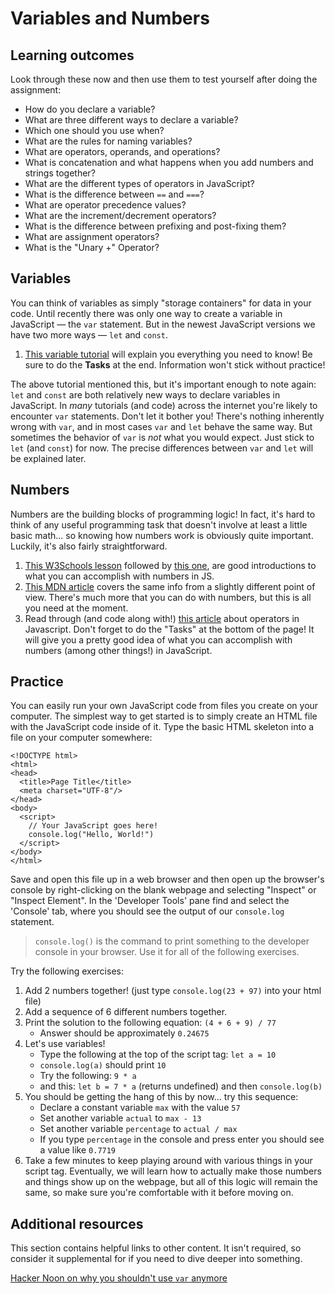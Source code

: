 # Variables and Numbers

## Learning outcomes

Look through these now and then use them to test yourself after doing the assignment:

* How do you declare a variable?
* What are three different ways to declare a variable?
* Which one should you use when?
* What are the rules for naming variables?
* What are operators, operands, and operations?
* What is concatenation and what happens when you add numbers and strings together?
* What are the different types of operators in JavaScript?
* What is the difference between `==` and `===`?
* What are operator precedence values?
* What are the increment/decrement operators?
* What is the difference between prefixing and post-fixing them?
* What are assignment operators?
* What is the "Unary +" Operator?

## Variables

You can think of variables as simply "storage containers" for data in your code. Until recently there was only one way to create a variable in JavaScript — the `var` statement. But in the newest JavaScript versions we have two more ways — `let` and `const`.

1. [This variable tutorial](http://javascript.info/variables) will explain you everything you need to know! Be sure to do the **Tasks** at the end. Information won't stick without practice!

The above tutorial mentioned this, but it's important enough to note again: `let` and `const` are both relatively new ways to declare variables in JavaScript. In _many_ tutorials \(and code\) across the internet you're likely to encounter `var` statements. Don't let it bother you! There's nothing inherently wrong with `var`, and in most cases `var` and `let` behave the same way. But sometimes the behavior of `var` is _not_ what you would expect. Just stick to `let` \(and `const`\) for now. The precise differences between `var` and `let` will be explained later.

## Numbers

Numbers are the building blocks of programming logic! In fact, it's hard to think of any useful programming task that doesn't involve at least a little basic math... so knowing how numbers work is obviously quite important. Luckily, it's also fairly straightforward.

1. [This W3Schools lesson](https://www.w3schools.com/js/js_numbers.asp) followed by [this one](https://www.w3schools.com/js/js_arithmetic.asp), are good introductions to what you can accomplish with numbers in JS.
2. [This MDN article](https://developer.mozilla.org/en-US/docs/Learn/JavaScript/First_steps/Math) covers the same info from a slightly different point of view. There's much more that you can do with numbers, but this is all you need at the moment.
3. Read through \(and code along with!\) [this article](http://javascript.info/operators) about operators in Javascript.  Don't forget to do the "Tasks" at the bottom of the page!  It will give you a pretty good idea of what you can accomplish with numbers \(among other things!\) in JavaScript.

## Practice

You can easily run your own JavaScript code from files you create on your computer. The simplest way to get started is to simply create an HTML file with the JavaScript code inside of it. Type the basic HTML skeleton into a file on your computer somewhere:

```markup
<!DOCTYPE html>
<html>
<head>
  <title>Page Title</title>
  <meta charset="UTF-8"/>
</head>
<body>
  <script>
    // Your JavaScript goes here!
    console.log("Hello, World!")
  </script>
</body>
</html>
```

Save and open this file up in a web browser and then open up the browser's console by right-clicking on the blank webpage and selecting "Inspect" or "Inspect Element". In the 'Developer Tools' pane find and select the 'Console' tab, where you should see the output of our `console.log` statement.

> `console.log()` is the command to print something to the developer console in your browser. Use it for all of the following exercises.

Try the following exercises:

1. Add 2 numbers together! \(just type  `console.log(23 + 97)`   into your html file\)
2. Add a sequence of 6 different numbers together.
3. Print the solution to the following equation: `(4 + 6 + 9) / 77`
   * Answer should be approximately `0.24675`
4. Let's use variables!
   * Type the following at the top of the script tag: `let a = 10`
   * `console.log(a)` should print `10`
   * Try the following: `9 * a`
   * and this: `let b = 7 * a` \(returns undefined\) and then `console.log(b)`
5. You should be getting the hang of this by now... try this sequence:
   * Declare a constant variable `max` with the value `57`
   * Set another variable `actual` to `max - 13`
   * Set another variable `percentage` to `actual / max`
   * If you type `percentage` in the console and press enter you should see a value like `0.7719`
6. Take a few minutes to keep playing around with various things in your script tag.  Eventually, we will learn how to actually make those numbers and things show up on the webpage, but all of this logic will remain the same, so make sure you're comfortable with it before moving on.

## Additional resources

This section contains helpful links to other content. It isn't required, so consider it supplemental for if you need to dive deeper into something.

[Hacker Noon on why you shouldn't use `var` anymore](https://hackernoon.com/why-you-shouldnt-use-var-anymore-f109a58b9b70)

